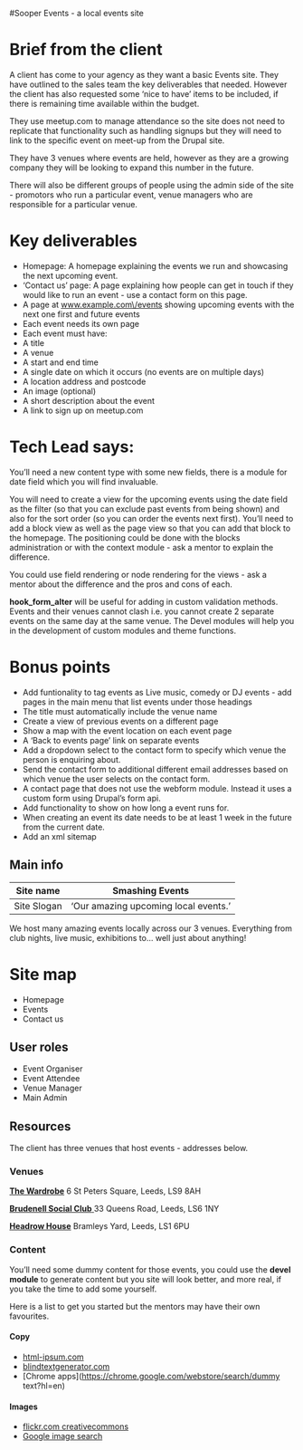 #Sooper Events - a local events site

# Brief from the client

A client has come to your agency as they want a basic Events site. They have outlined to the sales team the key deliverables that needed. However the client has also requested some ‘nice to have’ items to be included, if there is remaining time available within the budget.

They use meetup.com to manage attendance so the site does not need to replicate that functionality such as handling signups but they will need to link to the specific event on meet-up from the Drupal site.

They have 3 venues where events are held, however as they are a growing company they will be looking to expand this number in the future.

There will also be different groups of people using the admin side of the site - promotors who run a particular event, venue managers who are responsible for a particular venue.

# Key deliverables

* Homepage: A homepage explaining the events we run and showcasing the next upcoming event.
* ‘Contact us’ page: A page explaining how people can get in touch if they would like to run an event - use a contact form on this page.
* A page at www.example.com\/events showing upcoming events with the next one first and future events
* Each event needs its own page
* Each event must have:
* A title
* A venue
* A start and end time
* A single date on which it occurs \(no events are on multiple days\)
* A location address and postcode
* An image \(optional\)
* A short description about the event
* A link to sign up on meetup.com

# Tech Lead says:

You’ll need a new content type with some new fields, there is a module for date field which you will find invaluable.

You will need to create a view for the upcoming events using the date field as the filter \(so that you can exclude past events from being shown\) and also for the sort order \(so you can order the events next first\). You’ll need to add a block view as well as the page view so that you can add that block to the homepage. The positioning could be done with the blocks administration or with the context module - ask a mentor to explain the difference.

You could use field rendering or node rendering for the views - ask a mentor about the difference and the pros and cons of each.

**hook\_form\_alter** will be useful for adding in custom validation methods. Events and their venues cannot clash i.e. you cannot create 2 separate events on the same day at the same venue. The Devel modules will help you in the development of custom modules and theme functions.

# Bonus points

* Add funtionality to tag events as Live music, comedy or DJ events - add pages in the main menu that list events under those headings
* The title must automatically include the venue name
* Create a view of previous events on a different page
* Show a map with the event location on each event page
* A ‘Back to events page’ link on separate events
* Add a dropdown select to the contact form to specify which venue the person is enquiring about.
* Send the contact form to additional different email addresses based on which venue the user selects on the contact form.
* A contact page that does not use the webform module. Instead it uses a custom form using Drupal’s form api.
* Add functionality to show on how long a event runs for.
* When creating an event its date needs to be at least 1 week in the future from the current date.
* Add an xml sitemap

## Main info

| Site name | Smashing Events |
| --- | --- |
| Site Slogan | ‘Our amazing upcoming local events.’ |

We host many amazing events locally across our 3 venues. Everything from club nights, live music, exhibitions to… well just about anything!

# Site map

* Homepage
* Events
* Contact us

## User roles

* Event Organiser
* Event Attendee
* Venue Manager
* Main Admin

## Resources

The client has three venues that host events - addresses below.

### Venues

[**The Wardrobe**](https://www.leedsgigs.co.uk/w_venue_The_Wardrobe%7CLeeds.html)
6 St Peters Square, Leeds, LS9 8AH

[**Brudenell Social Club**
](https://www.leedsgigs.co.uk/w_venue_Brudenell_Social_Club%7CLeeds.html)33 Queens Road, Leeds, LS6 1NY

[**Headrow House**](https://www.leedsgigs.co.uk/w_venue_Headrow_House%7CLeeds.html)
Bramleys Yard, Leeds, LS1 6PU

### Content

You’ll need some dummy content for those events, you could use the **devel module** to generate content but you site will look better, and more real, if you take the time to add some yourself.

Here is a list to get you started but the mentors may have their own favourites.

#### Copy

* [html-ipsum.com](http://html-ipsum.com/)
* [blindtextgenerator.com](http://www.blindtextgenerator.com/snippets)
* [Chrome apps](https://chrome.google.com/webstore/search/dummy text?hl=en)

#### Images

* [flickr.com creativecommons](https://www.flickr.com/creativecommons/)
* [Google image search](https://www.google.co.uk/imghp)
